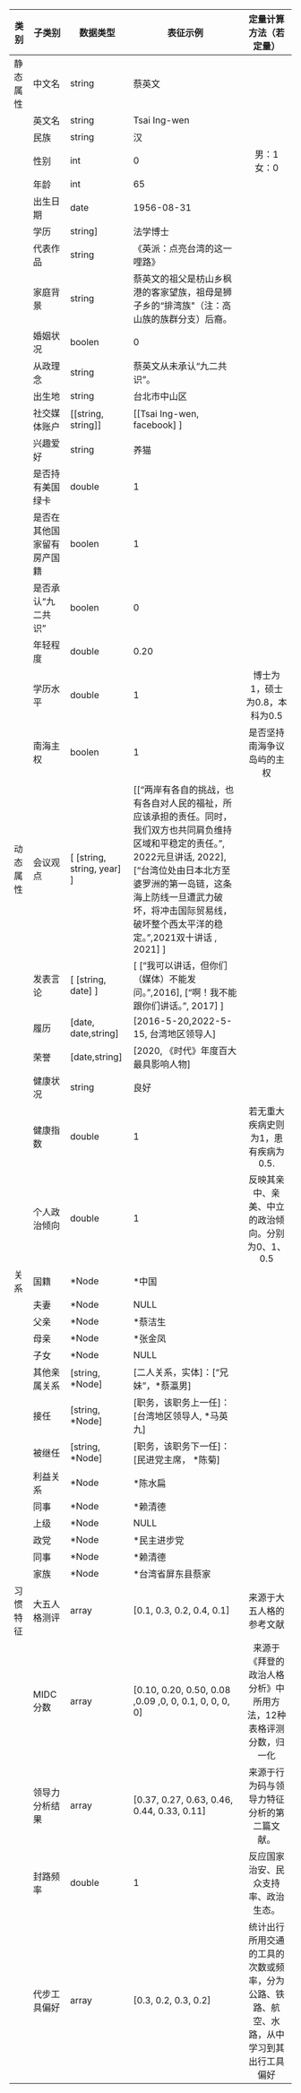 | 类别     | 子类别                       | 数据类型           | 表征示例                                                     |                    定量计算方法（若定量）                    |
| -------- | ---------------------------- | ------------------ | ------------------------------------------------------------ | :----------------------------------------------------------: |
| 静态属性 | 中文名                       | string             | 蔡英文                                                     |                                                              |
|          | 英文名                       | string             | Tsai Ing-wen                                               |                                                              |
|          | 民族                         | string             | 汉                                               |                                                              |
|          | 性别                         | int                | 0                                                            |                         男：1 女：0                          |
|          | 年龄                         | int                | 65                                                           |                                                              |
|          | 出生日期                     | date               | 1956-08-31                                                   |             
|          | 学历                          | string]| 法学博士  |                                                              |                                                 |
|          | 代表作品                      | string              |  《英派：点亮台湾的这一哩路》                                                           |  |
|          | 家庭背景                      | string            | 蔡英文的祖父是枋山乡枫港的客家望族，祖母是狮子乡的“排湾族"（注：高山族的族群分支）后裔。              |                                                              |
|          | 婚姻状况                       | boolen                | 0                                                           |                                                            |已婚为1，未婚为0
|          | 从政理念                     | string             | 蔡英文从未承认“九二共识”。                                             |                                                              |
|          | 出生地                       | string             | 台北市中山区                                                       |                                                              |
|          | 社交媒体账户                 | [[string, string]]             | [[Tsai Ing-wen, facebook] ]                                                |                                                              |
|          | 兴趣爱好                     | string             | 养猫                                               |                                                              |
|          | 是否持有美国绿卡                    |double             | 1                                               |    
|          | 是否在其他国家留有房产国籍            | boolen            | 1|    
|          | 是否承认“九二共识”                    | boolen             | 0                                               |    
|          | 年轻程度                              | double             | 0.20                                               |    
|          | 学历水平                              | double             | 1                                               |   博士为1，硕士为0.8，本科为0.5
|          | 南海主权                              | boolen             |1                                               | 是否坚持南海争议岛屿的主权   
| 动态属性 | 会议观点                 | [ [string, string, year] ]            |  [[“两岸有各自的挑战，也有各自对人民的福祉，所应该承担的责任。同时，我们双方也共同肩负维持区域和平稳定的责任。”, 2022元旦讲话, 2022], [“台湾位处由日本北方至婆罗洲的第一岛链，这条海上防线一旦遭武力破坏，将冲击国际贸易线，破坏整个西太平洋的稳定。”,2021双十讲话 , 2021] ]                                                            |                                                              |
|        		  | 发表言论                 | [ [string, date] ]|   [ [“我可以讲话，但你们（媒体）不能发问。”,2016], [“啊！我不能跟你们讲话。”, 2017] ]                                                           |                                                              |
|        		  | 履历                     | [date, date,string]      |[2016-5-20,2022-5-15, 台湾地区领导人] |                                                              |
|       		   | 荣誉               		  | [date,string]				 | [2020, 《时代》年度百大最具影响人物]                  |                                                          |
|        		  | 健康状况                     | string             | 良好 |                                                              |
|		          | 健康指数                         | double      |1 |   若无重大疾病史则为1，患有疾病为0.5.                                                           |
|          | 个人政治倾向                     | double     | 1 |    反映其亲中、亲美、中立的政治倾向。分别为0、1、0.5                                                        |
| 关系     | 国籍                         | *Node           | *中国                                                        |                                                              |
|         | 夫妻                         | *Node           | NULL                                                     |                                                              |
|          | 父亲                        | *Node     | *蔡洁生                    |                                                              |
|          | 母亲                        | *Node     | *张金凤                    |                                                              |
|          | 子女                        | *Node     | NULL                    |                                                              |
|          | 其他亲属关系                        |[string,  *Node]     | [二人关系，实体]：[“兄妹”，*蔡瀛男]                    |                                                              |
|          | 接任                         | [string, *Node]      | [职务，该职务上一任]：[台湾地区领导人, *马英九]                            |                                                              |
|          | 被继任                       | [string, *Node]      | [职务，该职务下一任]：[民进党主席， *陈菊]                            |                                                              |
|          | 利益关系         | *Node           | *陈水扁                               |                                                              |
|			|同事			|*Node | *赖清德			|			|
|			|上级			|*Node | NULL			|			|
|			|政党			|*Node | *民主进步党			|			|
|			|同事			|*Node | *赖清德			|			|
|			|家族			|*Node | *台湾省屏东县蔡家			|			|
| 习惯特征 | 大五人格测评                     | array       |  [0.1, 0.3, 0.2, 0.4, 0.1]                                                             | 来源于大五人格的参考文献 |
|         		 | MIDC分数                     | array      | [0.10, 0.20, 0.50, 0.08 ,0.09 ,0, 0, 0.1, 0, 0, 0, 0]                                                             | 来源于《拜登的政治人格分析》中所用方法，12种表格评测分数，归一化 |
|        		  | 领导力分析结果                       | array       | [0.37, 0.27, 0.63, 0.46, 0.44, 0.33, 0.11]                                                           | 来源于行为码与领导力特征分析的第二篇文献。 |
|        		  | 封路频率                     | double       |  1                                                            | 反应国家治安、民众支持率、政治生态。|
|					|代步工具偏好			|array			|[0.3, 0.2, 0.3, 0.2]			|统计出行所用交通的工具的次数或频率，分为公路、铁路、航空、水路，从中学习到其出行工具偏好|
